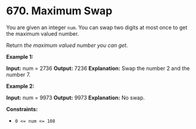 # 670. Maximum Swap 

You are given an integer `num`. You can swap two digits at most once to get the maximum valued number.

Return _the maximum valued number you can get_.

**Example 1:**

**Input:** num = 2736
**Output:** 7236
**Explanation:** Swap the number 2 and the number 7.

**Example 2:**

**Input:** num = 9973
**Output:** 9973
**Explanation:** No swap.

**Constraints:**

- `0 <= num <= 108`
